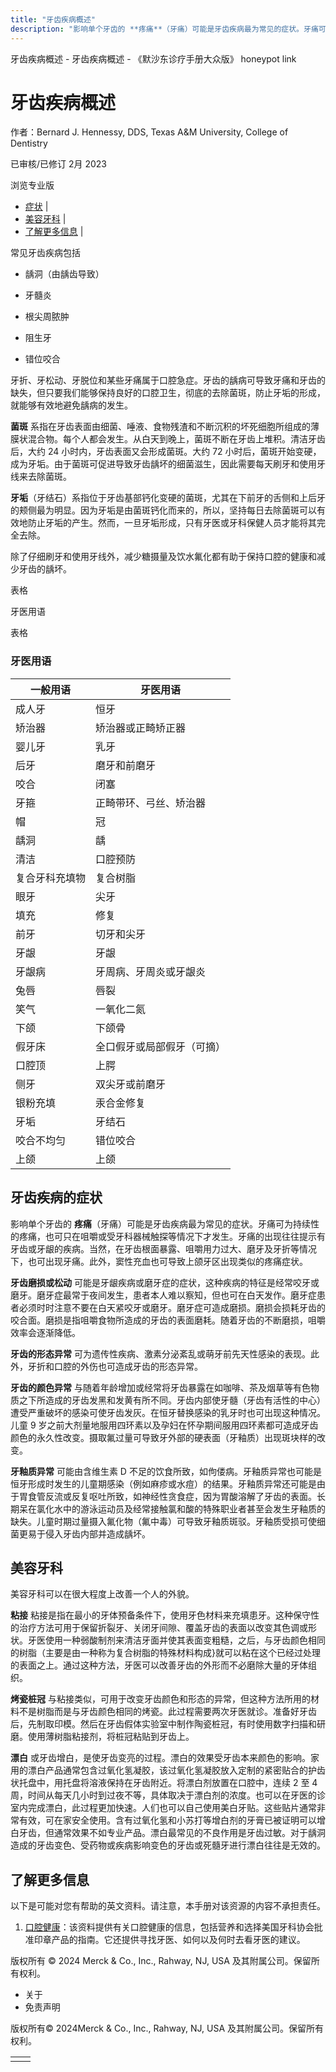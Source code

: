 ```yaml
---
title: "牙齿疾病概述"
description: "影响单个牙齿的 **疼痛**（牙痛）可能是牙齿疾病最为常见的症状。牙痛可为持续性的疼痛，也可只在咀嚼或受牙科器械触探等情况下才发生。牙痛的出现往往提示有牙齿或牙龈的疾病。当然，在牙齿根面暴露、咀嚼用力过大、磨牙及牙折等情况下，也可出现牙痛。此外，窦性充血也可导致上颌牙区出现类似的疼痛症状。"
---
```


﻿牙齿疾病概述 \- 牙齿疾病概述 \- 《默沙东诊疗手册大众版》 honeypot link

# 牙齿疾病概述

作者：Bernard J. Hennessy, DDS, Texas A&M University, College of Dentistry

已审核/已修订 2月 2023

浏览专业版

- [症状](#症状_v750854_zh) \|
- [美容牙科](#美容牙科_v30158232_zh) \|
- [了解更多信息](#了解更多信息_v52171001_zh) \|

常见牙齿疾病包括

- 龋洞（由龋齿导致）

- 牙髓炎

- 根尖周脓肿

- 阻生牙

- 错位咬合


牙折、牙松动、牙脱位和某些牙痛属于口腔急症。牙齿的龋病可导致牙痛和牙齿的缺失，但只要我们能够保持良好的口腔卫生，彻底的去除菌斑，防止牙垢的形成，就能够有效地避免龋病的发生。

**菌斑** 系指在牙齿表面由细菌、唾液、食物残渣和不断沉积的坏死细胞所组成的薄膜状混合物。每个人都会发生。从白天到晚上，菌斑不断在牙齿上堆积。清洁牙齿后，大约 24 小时内，牙齿表面又会形成菌斑。大约 72 小时后，菌斑开始变硬，成为牙垢。由于菌斑可促进导致牙齿龋坏的细菌滋生，因此需要每天刷牙和使用牙线来去除菌斑。

**牙垢**（牙结石）系指位于牙齿基部钙化变硬的菌斑，尤其在下前牙的舌侧和上后牙的颊侧最为明显。因为牙垢是由菌斑钙化而来的，所以，坚持每日去除菌斑可以有效地防止牙垢的产生。然而，一旦牙垢形成，只有牙医或牙科保健人员才能将其完全去除。

除了仔细刷牙和使用牙线外，减少糖摄量及饮水氟化都有助于保持口腔的健康和减少牙齿的龋坏。

表格

牙医用语

表格

### 牙医用语

| 一般用语 | 牙医用语 |
| --- | --- |
| 成人牙 | 恒牙 |
| 矫治器 | 矫治器或正畸矫正器 |
| 婴儿牙 | 乳牙 |
| 后牙 | 磨牙和前磨牙 |
| 咬合 | 闭塞 |
| 牙箍 | 正畸带环、弓丝、矫治器 |
| 帽 | 冠 |
| 龋洞 | 龋 |
| 清洁 | 口腔预防 |
| 复合牙科充填物 | 复合树脂 |
| 眼牙 | 尖牙 |
| 填充 | 修复 |
| 前牙 | 切牙和尖牙 |
| 牙龈 | 牙龈 |
| 牙龈病 | 牙周病、牙周炎或牙龈炎 |
| 兔唇 | 唇裂 |
| 笑气 | 一氧化二氮 |
| 下颌 | 下颌骨 |
| 假牙床 | 全口假牙或局部假牙（可摘） |
| 口腔顶 | 上腭 |
| 侧牙 | 双尖牙或前磨牙 |
| 银粉充填 | 汞合金修复 |
| 牙垢 | 牙结石 |
| 咬合不均匀 | 错位咬合 |
| 上颌 | 上颌 |

## 牙齿疾病的症状

影响单个牙齿的 **疼痛**（牙痛）可能是牙齿疾病最为常见的症状。牙痛可为持续性的疼痛，也可只在咀嚼或受牙科器械触探等情况下才发生。牙痛的出现往往提示有牙齿或牙龈的疾病。当然，在牙齿根面暴露、咀嚼用力过大、磨牙及牙折等情况下，也可出现牙痛。此外，窦性充血也可导致上颌牙区出现类似的疼痛症状。

**牙齿磨损或松动** 可能是牙龈疾病或磨牙症的症状，这种疾病的特征是经常咬牙或磨牙。磨牙症最常于夜间发生，患者本人难以察知，但也可在白天发作。磨牙症患者必须时时注意不要在白天紧咬牙或磨牙。磨牙症可造成磨损。磨损会损耗牙齿的咬合面。磨损是指咀嚼食物所造成的牙齿的表面磨耗。随着牙齿的不断磨损，咀嚼效率会逐渐降低。

**牙齿的形态异常** 可为遗传性疾病、激素分泌紊乱或萌牙前先天性感染的表现。此外，牙折和口腔的外伤也可造成牙齿的形态异常。

**牙齿的颜色异常** 与随着年龄增加或经常将牙齿暴露在如咖啡、茶及烟草等有色物质之下所造成的牙齿发黑和发黄有所不同。牙齿内部使牙髓（牙齿有活性的中心）遭受严重破坏的感染可使牙齿发灰。在恒牙替换感染的乳牙时也可出现这种情况。儿童 9 岁之前大剂量地服用四环素以及孕妇在怀孕期间服用四环素都可造成牙齿颜色的永久性改变。摄取氟过量可导致牙外部的硬表面（牙釉质）出现斑块样的改变。

**牙釉质异常** 可能由含维生素 D 不足的饮食所致，如佝偻病。牙釉质异常也可能是恒牙形成时发生的儿童期感染（例如麻疹或水痘）的结果。牙釉质异常还可能是由于胃食管反流或反复呕吐所致，如神经性贪食症，因为胃酸溶解了牙齿的表面。长期呆在氯化水中的游泳运动员及经常接触氯和酸的特殊职业者甚至会发生牙釉质的缺失。儿童时期过量摄入氟化物（氟中毒）可导致牙釉质斑驳。牙釉质受损可使细菌更易于侵入牙齿内部并造成龋坏。

## 美容牙科

美容牙科可以在很大程度上改善一个人的外貌。

**粘接** 粘接是指在最小的牙体预备条件下，使用牙色材料来充填患牙。这种保守性的治疗方法可用于保留折裂牙、关闭牙间隙、覆盖牙齿的表面以改变其色调或形状。牙医使用一种弱酸制剂来清洁牙面并使其表面变粗糙，之后，与牙齿颜色相同的树脂（主要是由一种称为复合树脂的特殊材料构成}就可以粘在这个已经过处理的表面之上。通过这种方法，牙医可以改善牙齿的外形而不必磨除大量的牙体组织。

**烤瓷桩冠** 与粘接类似，可用于改变牙齿颜色和形态的异常，但这种方法所用的材料不是树脂而是与牙齿颜色相同的烤瓷。此过程需要两次牙医就诊。准备好牙齿后，先制取印模。然后在牙齿假体实验室中制作陶瓷桩冠，有时使用数字扫描和研磨。使用薄树脂粘接剂，将桩冠粘贴到牙齿上。

**漂白** 或牙齿增白，是使牙齿变亮的过程。漂白的效果受牙齿本来颜色的影响。家用的漂白产品通常包含过氧化氢凝胶，该过氧化氢凝胶放入定制的紧密贴合的护齿状托盘中，用托盘将溶液保持在牙齿附近。将漂白剂放置在口腔中，连续 2 至 4 周，时间从每天几小时到过夜不等，具体取决于漂白剂的浓度。也可以在牙医的诊室内完成漂白，此过程更加快速。人们也可以自己使用美白牙贴。这些贴片通常非常有效，可在家安全使用。含有过氧化氢和小苏打等增白剂的牙膏已被证明可以增白牙齿，但通常效果不如专业产品。漂白最常见的不良作用是牙齿过敏。对于龋洞造成的牙齿变色、受药物或疾病影响变色的牙齿或死髓牙进行漂白往往是无效的。

## 了解更多信息

以下是可能对您有帮助的英文资料。请注意，本手册对该资源的内容不承担责任。

1. [口腔健康](https://www.mouthhealthy.org/en)：该资料提供有关口腔健康的信息，包括营养和选择美国牙科协会批准印章产品的指南。它还提供寻找牙医、如何以及何时去看牙医的建议。




版权所有 © 2024
Merck & Co., Inc., Rahway, NJ, USA 及其附属公司。保留所有权利。

- 关于
- 免责声明

版权所有© 2024Merck & Co., Inc., Rahway, NJ, USA 及其附属公司。保留所有权利。

|     |     |
| --- | --- |
|  |  |